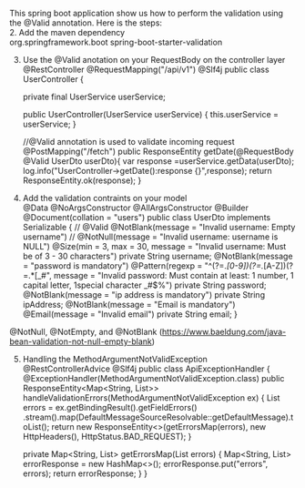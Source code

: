 This spring boot application show us how to perform the validation using the @Valid annotation.
Here is the steps:  
2.	Add the maven dependency  
<dependency>
    <groupId>org.springframework.boot</groupId>
    <artifactId>spring-boot-starter-validation</artifactId>
</dependency>  

3.	Use the @Valid anotation on your RequestBody on the controller layer  
@RestController
@RequestMapping("/api/v1")
@Slf4j
public class UserController {

    private final UserService userService;

    public UserController(UserService userService) {
        this.userService = userService;
    }

    //@Valid annotation is used to validate incoming request
    @PostMapping("/fetch")
    public ResponseEntity<UserResponse> getDate(@RequestBody @Valid UserDto userDto){
        var response =userService.getData(userDto);
        log.info("UserController->getDate():response {}",response);
        return ResponseEntity.ok(response);
    }  

4.	Add the validation contraints on your model   
@Data
@NoArgsConstructor
@AllArgsConstructor
@Builder
@Document(collation = "users")
public class UserDto implements Serializable {
   // @Valid
    @NotBlank(message = "Invalid username: Empty username")
   // @NotNull(message = "Invalid username: username is NULL")
    @Size(min = 3, max = 30, message = "Invalid username: Must be of 3 - 30 characters")
    private String username;
    @NotBlank(message = "password is mandatory")
    @Pattern(regexp = "^(?=.*[0-9])(?=.*[A-Z])(?=.*[_#$%]).{8,}$",
            message = "Invalid password: Must contain at least: 1 number, 1 capital letter, 1special character _#$%")
    private String password;
    @NotBlank(message = "ip address is mandatory")
    private String ipAddress;
    @NotBlank(message = "Email is mandatory")
    @Email(message = "Invalid email")
    private String email;
}

@NotNull, @NotEmpty, and @NotBlank  (https://www.baeldung.com/java-bean-validation-not-null-empty-blank)  

5.	Handling the MethodArgumentNotValidException
@RestControllerAdvice
@Slf4j
public class ApiExceptionHandler {
    @ExceptionHandler(MethodArgumentNotValidException.class)
    public ResponseEntity<Map<String, List<String>>> handleValidationErrors(MethodArgumentNotValidException ex) {
        List<String> errors = ex.getBindingResult().getFieldErrors()
                .stream().map(DefaultMessageSourceResolvable::getDefaultMessage).toList();
        return new ResponseEntity<>(getErrorsMap(errors), new HttpHeaders(), HttpStatus.BAD_REQUEST);
    }

    private Map<String, List<String>> getErrorsMap(List<String> errors) {
        Map<String, List<String>> errorResponse = new HashMap<>();
        errorResponse.put("errors", errors);
        return errorResponse;
    }
}

